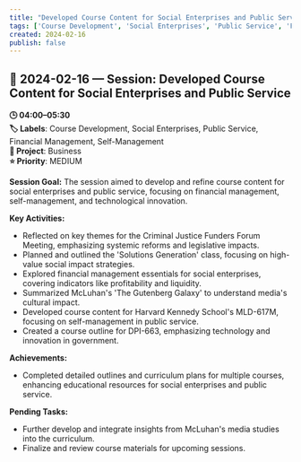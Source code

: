 ```yaml
---
title: "Developed Course Content for Social Enterprises and Public Service"
tags: ['Course Development', 'Social Enterprises', 'Public Service', 'Financial Management', 'Self-Management']
created: 2024-02-16
publish: false
---
```


## 📅 2024-02-16 — Session: Developed Course Content for Social Enterprises and Public Service

**🕒 04:00–05:30**  
**🏷️ Labels**: Course Development, Social Enterprises, Public Service, Financial Management, Self-Management  
**📂 Project**: Business  
**⭐ Priority**: MEDIUM  


**Session Goal:**
The session aimed to develop and refine course content for social enterprises and public service, focusing on financial management, self-management, and technological innovation.

**Key Activities:**
- Reflected on key themes for the Criminal Justice Funders Forum Meeting, emphasizing systemic reforms and legislative impacts.
- Planned and outlined the 'Solutions Generation' class, focusing on high-value social impact strategies.
- Explored financial management essentials for social enterprises, covering indicators like profitability and liquidity.
- Summarized McLuhan's 'The Gutenberg Galaxy' to understand media's cultural impact.
- Developed course content for Harvard Kennedy School's MLD-617M, focusing on self-management in public service.
- Created a course outline for DPI-663, emphasizing technology and innovation in government.

**Achievements:**
- Completed detailed outlines and curriculum plans for multiple courses, enhancing educational resources for social enterprises and public service.

**Pending Tasks:**
- Further develop and integrate insights from McLuhan's media studies into the curriculum.
- Finalize and review course materials for upcoming sessions.
